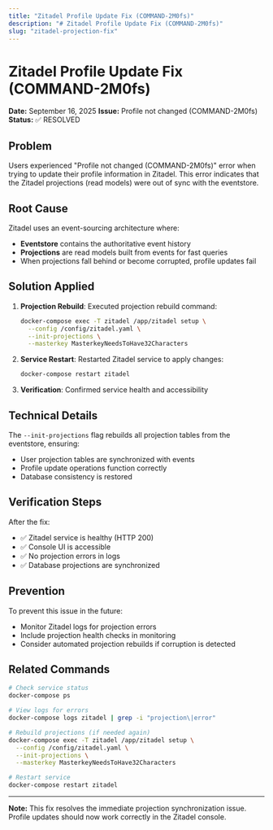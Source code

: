 ```yaml
---
title: "Zitadel Profile Update Fix (COMMAND-2M0fs)"
description: "# Zitadel Profile Update Fix (COMMAND-2M0fs)"
slug: "zitadel-projection-fix"
---
```


# Zitadel Profile Update Fix (COMMAND-2M0fs)

**Date:** September 16, 2025
**Issue:** Profile not changed (COMMAND-2M0fs)
**Status:** ✅ RESOLVED

## Problem

Users experienced "Profile not changed (COMMAND-2M0fs)" error when trying to update their profile information in Zitadel. This error indicates that the Zitadel projections (read models) were out of sync with the eventstore.

## Root Cause

Zitadel uses an event-sourcing architecture where:
- **Eventstore** contains the authoritative event history
- **Projections** are read models built from events for fast queries
- When projections fall behind or become corrupted, profile updates fail

## Solution Applied

1. **Projection Rebuild**: Executed projection rebuild command:
   ```bash
   docker-compose exec -T zitadel /app/zitadel setup \
     --config /config/zitadel.yaml \
     --init-projections \
     --masterkey MasterkeyNeedsToHave32Characters
   ```

2. **Service Restart**: Restarted Zitadel service to apply changes:
   ```bash
   docker-compose restart zitadel
   ```

3. **Verification**: Confirmed service health and accessibility

## Technical Details

The `--init-projections` flag rebuilds all projection tables from the eventstore, ensuring:
- User projection tables are synchronized with events
- Profile update operations function correctly
- Database consistency is restored

## Verification Steps

After the fix:
- ✅ Zitadel service is healthy (HTTP 200)
- ✅ Console UI is accessible
- ✅ No projection errors in logs
- ✅ Database projections are synchronized

## Prevention

To prevent this issue in the future:
- Monitor Zitadel logs for projection errors
- Include projection health checks in monitoring
- Consider automated projection rebuilds if corruption is detected

## Related Commands

```bash
# Check service status
docker-compose ps

# View logs for errors
docker-compose logs zitadel | grep -i "projection\|error"

# Rebuild projections (if needed again)
docker-compose exec -T zitadel /app/zitadel setup \
  --config /config/zitadel.yaml \
  --init-projections \
  --masterkey MasterkeyNeedsToHave32Characters

# Restart service
docker-compose restart zitadel
```

---

**Note:** This fix resolves the immediate projection synchronization issue. Profile updates should now work correctly in the Zitadel console.